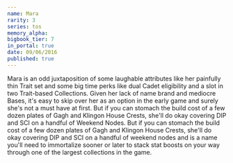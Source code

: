 ```yaml
---
name: Mara
rarity: 3
series: tos
memory_alpha:
bigbook_tier: 7
in_portal: true
date: 09/06/2016
published: true
---
```


Mara is an odd juxtaposition of some laughable attributes like her painfully thin Trait set and some big time perks like dual Cadet eligibility and a slot in two Trait-based Collections. Given her lack of name brand and mediocre Bases, it's easy to skip over her as an option in the early game and surely she's not a must have at first. But if you can stomach the build cost of a few dozen plates of Gagh and Klingon House Crests, she'll do okay covering DIP and SCI on a handful of Weekend Nodes.
But if you can stomach the build cost of a few dozen plates of Gagh and Klingon House Crests, she'll do okay covering DIP and SCI on a handful of weekend nodes and is a name you'll need to immortalize sooner or later to stack stat boosts on your way through one of the largest collections in the game.
